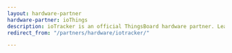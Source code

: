 ```yaml
---
layout: hardware-partner
hardware-partner: ioThings
description: ioTracker is an official ThingsBoard hardware partner. Learn about ioTracker products, supported use cases, and integration guides with the ThingsBoard IoT platform.
redirect_from: "/partners/hardware/iotracker/"

---
```





